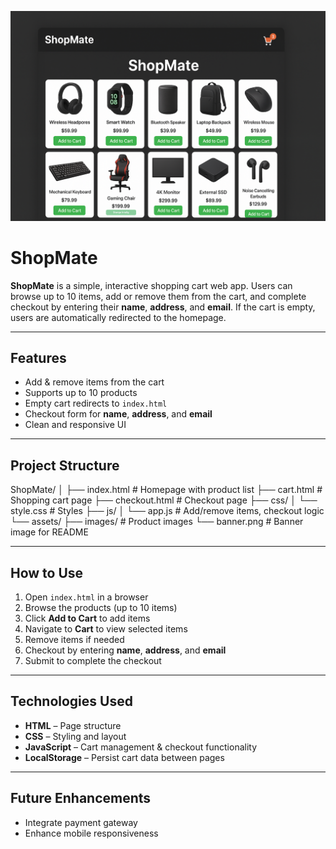 ![ShopMate Banner](banner.png)

# ShopMate

**ShopMate** is a simple, interactive shopping cart web app. Users can browse up to 10 items, add or remove them from the cart, and complete checkout by entering their **name**, **address**, and **email**. If the cart is empty, users are automatically redirected to the homepage.

---

## Features

- Add & remove items from the cart  
- Supports up to 10 products  
- Empty cart redirects to `index.html`  
- Checkout form for **name**, **address**, and **email**  
- Clean and responsive UI  

---

## Project Structure
ShopMate/
│
├── index.html # Homepage with product list
├── cart.html # Shopping cart page
├── checkout.html # Checkout page
├── css/
│ └── style.css # Styles
├── js/
│ └── app.js # Add/remove items, checkout logic
└── assets/
├── images/ # Product images
└── banner.png # Banner image for README

---

## How to Use

1. Open `index.html` in a browser  
2. Browse the products (up to 10 items)  
3. Click **Add to Cart** to add items  
4. Navigate to **Cart** to view selected items  
5. Remove items if needed  
6. Checkout by entering **name**, **address**, and **email**  
7. Submit to complete the checkout  

---

## Technologies Used

- **HTML** – Page structure  
- **CSS** – Styling and layout  
- **JavaScript** – Cart management & checkout functionality  
- **LocalStorage** – Persist cart data between pages  

---

## Future Enhancements
- Integrate payment gateway  
- Enhance mobile responsiveness  

